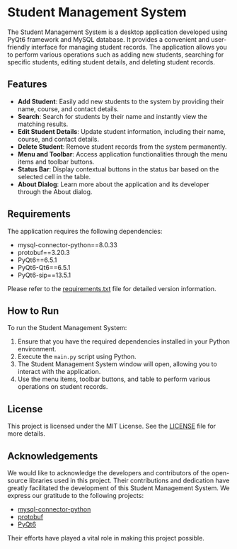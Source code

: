 # Student Management System

The Student Management System is a desktop application developed using PyQt6 framework and MySQL database. It provides a convenient and user-friendly interface for managing student records. The application allows you to perform various operations such as adding new students, searching for specific students, editing student details, and deleting student records.

## Features

- **Add Student**: Easily add new students to the system by providing their name, course, and contact details.
- **Search**: Search for students by their name and instantly view the matching results.
- **Edit Student Details**: Update student information, including their name, course, and contact details.
- **Delete Student**: Remove student records from the system permanently.
- **Menu and Toolbar**: Access application functionalities through the menu items and toolbar buttons.
- **Status Bar**: Display contextual buttons in the status bar based on the selected cell in the table.
- **About Dialog**: Learn more about the application and its developer through the About dialog.

## Requirements

The application requires the following dependencies:

- mysql-connector-python==8.0.33
- protobuf==3.20.3
- PyQt6==6.5.1
- PyQt6-Qt6==6.5.1
- PyQt6-sip==13.5.1

Please refer to the [requirements.txt](requirements.txt) file for detailed version information.

## How to Run

To run the Student Management System:

1. Ensure that you have the required dependencies installed in your Python environment.
2. Execute the `main.py` script using Python.
3. The Student Management System window will open, allowing you to interact with the application.
4. Use the menu items, toolbar buttons, and table to perform various operations on student records.

## License

This project is licensed under the MIT License. See the [LICENSE](LICENSE) file for more details.

## Acknowledgements

We would like to acknowledge the developers and contributors of the open-source libraries used in this project. Their contributions and dedication have greatly facilitated the development of this Student Management System. We express our gratitude to the following projects:

- [mysql-connector-python](https://pypi.org/project/mysql-connector-python/)
- [protobuf](https://pypi.org/project/protobuf/)
- [PyQt6](https://pypi.org/project/PyQt6/)

Their efforts have played a vital role in making this project possible.